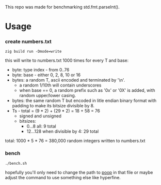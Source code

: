 This repo was made for benchmarking std.fmt.parseInt().  

# Usage

### create numbers.txt
```console
zig build run -Dmode=write
```

this will write to numbers.txt 1000 times for every T and base:
  * byte: type index - from 0..76
  * byte: base - either 0, 2, 8, 10 or 16
  * bytes: a random T, ascii encoded and terminated by '\n'.  
    * a random 1/10th will contain underscores
    * when base == 0, a random prefix such as '0x' or '0X' is added, with random upper/lower casing.
  * bytes: the same random T but encoded in litle endian binary format with padding to make its bitsize divisible by 8.
  * Ts - total = (9 * 2) + (29 * 2) = 18 + 58 = 76
    * signed and unsigned
    * bitsizes: 
      * 0...8 all: 9 total
      * 12...128 when divisible by 4: 29 total

total: 1000 * 5 * 76 = 380,000 random integers written to numbers.txt

### bench
```console
./bench.sh
```

hopefully you'll only need to change the path to [poop](https://github.com/andrewrk/poop) in that file or maybe adjust the command to use something else like hyperfine.